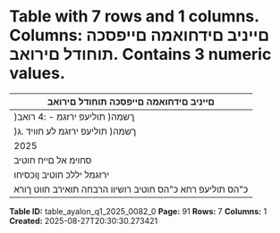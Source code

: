 # Table with 7 rows and 1 columns. Columns: םייניב םידחואמה םייפסכה תוחודל םירואב. Contains 3 numeric values.

| םייניב םידחואמה םייפסכה תוחודל םירואב |
|---|
| )ךשמה( תוליעפ ירזגמ - :4 רואב |
| )ךשמה( תוליעפ ירזגמ לע חוויד .ג |
| 2025 | ינויב 30 םויל |
| סחוימ אל םייח חוטיב |
| ירזגמל יללכ חוטיב ןוכסיחו |
| כ"הס תוליעפ רחא כ"הס חוטיב רושיוו הרבחה תואירב חווט ךורא |

**Table ID:** table_ayalon_q1_2025_0082_0
**Page:** 91
**Rows:** 7
**Columns:** 1
**Created:** 2025-08-27T20:30:30.273421
